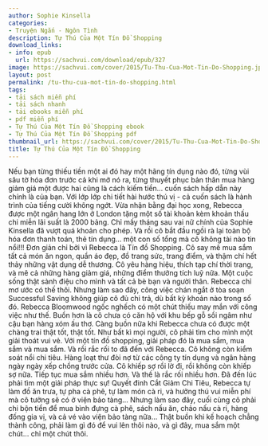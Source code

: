 ```yaml
---
author: Sophie Kinsella
categories:
- Truyện Ngắn - Ngôn Tình
description: Tự Thú Của Một Tín Đồ Shopping
download_links:
- info: epub
  url: https://sachvui.com/download/epub/327
image: https://sachvui.com/cover/2015/Tu-Thu-Cua-Mot-Tin-Do-Shopping.jpg
layout: post
permalink: /tu-thu-cua-mot-tin-do-shopping.html
tags:
- tải sách miễn phí
- tải sách nhanh
- tải ebooks miễn phí
- pdf miễn phí
- Tự Thú Của Một Tín Đồ Shopping ebook
- Tự Thú Của Một Tín Đồ Shopping pdf
thumbnail_url: https://sachvui.com/cover/2015/Tu-Thu-Cua-Mot-Tin-Do-Shopping.jpg
title: Tự Thú Của Một Tín Đồ Shopping
---
```


 <div class="item-desc text-justify"> Nếu bạn từng thiếu tiền một ai đó hay một hãng tín dụng nào đó, từng vùi sâu tờ hóa đơn trước cả khi mở nó ra, từng thuyết phục bản thân mua hàng giảm giá một được hai cũng là cách kiếm tiền… cuốn sách hấp dẫn này chính là của bạn. Với lớp lớp chi tiết hài hước thú vị - cả cuốn sách là hành trình của tiếng cười không ngớt. Vừa nhận bằng đại học xong, Rebecca được một ngân hang lớn ở London tặng một số tài khoản kèm khoản thấu chi miễn lãi suất là 2000 bảng. Chỉ mấy tháng sau vai nữ chính của Sophie Kinsella đã vượt quá khoản cho phép. Và rồi cô bắt đầu ngồi rà lại toàn bộ hóa đơn thanh toán, thẻ tín dụng… một con số tổng mà cô không tài nào tin nổi!!! Đơn giản chỉ bởi vì Rebecca là Tín đồ Shopping. Cô say mê mua sắm tất cả món ăn ngon, quần áo đẹp, đồ trang sức, trang điểm, và thậm chí hết thảy những vật dụng dễ thương. Cô yêu hàng hiệu, thích tạp chí thời trang, và mê cả những hàng giảm giá, những điểm thưởng tích luỹ nữa. Một cuộc sống thật sành điệu cho mình và tất cả bè bạn và người thân. Rebecca chỉ mơ ước có thế thôi. Nhưng làm sao đây, công việc chán ngắt ở tòa soạn Successful Saving không giúp cô đủ chi trả, dù bất kỳ khoản nào trong số đó. Rebecca Bloomwood ngốc nghếch có một chút thiếu may mắn với công việc như thế. Buồn hơn là cô chưa có căn hộ với khu bếp gỗ sồi ngâm như cậu bạn hàng xóm ấu thơ. Càng buồn nữa khi Rebecca chưa có được một chàng trai thật tốt, thật tốt. Như bất kì mọi người, cô phải tìm cho mình một giải thoát vui vẻ. Với một tín đồ shopping, giải pháp đó là mua sắm, mua sắm và mua sắm. Và rồi rắc rối to đã đến với Rebecca. Cô không còn kiểm soát nổi chi tiêu. Hàng loạt thư đòi nợ từ các công ty tín dụng và ngân hàng ngày ngày xếp chồng trước cửa. Cô khiếp sợ rồi lờ đi, rồi không còn khiếp sợ nữa. Tiếp tục mua sắm nhiều hơn. Và thế là rắc rối nhiều hơn. Đã đến lúc phải tìm một giải pháp thực sự! Quyết đinh Cắt Giảm Chi Tiêu, Rebecca tự làm đồ ăn trưa, tự pha cà phê, tự làm món cà ri, và hưởng thú vui miễn phí mà cô tưởng sẽ có ở viện bảo tàng… Nhưng làm sao đây, cuối cùng cô phải chi bộn tiền để mua bình đựng cà phê, sách nấu ăn, chảo nấu cà ri, hàng đống gia vị, và cả vé vào viện bảo tàng nữa… Thật buồn khi kế hoạch chẳng thành công, phải làm gì đó để vui lên thôi nào, và gì đây, mua sắm một chút… chỉ một chút thôi. </div>